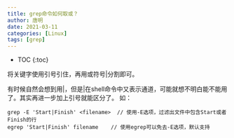 ```yaml
---
title: grep命令如何取或？
author: 唐明
date: 2021-03-11
categories: [Linux]
tags: [grep]
---
```

* TOC
{:toc}

将关键字使用引号引住，再用或符号|分割即可。

有时候自然会想到用|，但是|在shell命令中又表示通道，可能就想不明白能不能用了。其实再进一步加上引号就能区分了。
如：

```
grep -E 'Start|Finish' <filename>  // 使用-E选项，过滤出文件中包含Start或者Finish的行
egrep 'Start|Finish' filename    // 使用egrep可以免去-E选项，默认支持
```